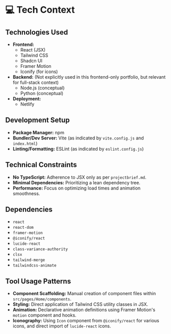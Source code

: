 # 💻 Tech Context

## Technologies Used
- **Frontend:**
    - React (JSX)
    - Tailwind CSS
    - Shadcn UI
    - Framer Motion
    - Iconify (for icons)
- **Backend:** (Not explicitly used in this frontend-only portfolio, but relevant for full-stack context)
    - Node.js (conceptual)
    - Python (conceptual)
- **Deployment:**
    - Netlify

## Development Setup
- **Package Manager:** npm
- **Bundler/Dev Server:** Vite (as indicated by `vite.config.js` and `index.html`)
- **Linting/Formatting:** ESLint (as indicated by `eslint.config.js`)

## Technical Constraints
- **No TypeScript:** Adherence to JSX only as per `projectbrief.md`.
- **Minimal Dependencies:** Prioritizing a lean dependency tree.
- **Performance:** Focus on optimizing load times and animation smoothness.

## Dependencies
- `react`
- `react-dom`
- `framer-motion`
- `@iconify/react`
- `lucide-react`
- `class-variance-authority`
- `clsx`
- `tailwind-merge`
- `tailwindcss-animate`

## Tool Usage Patterns
- **Component Scaffolding:** Manual creation of component files within `src/pages/Home/components`.
- **Styling:** Direct application of Tailwind CSS utility classes in JSX.
- **Animation:** Declarative animation definitions using Framer Motion's `motion` component and hooks.
- **Iconography:** Using `Icon` component from `@iconify/react` for various icons, and direct import of `lucide-react` icons.
